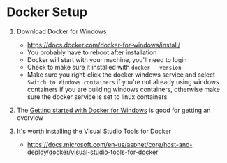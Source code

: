 Docker Setup
======================

1. Download Docker for Windows
    - https://docs.docker.com/docker-for-windows/install/
    - You probably have to reboot after installation
    - Docker will start with your machine, you'll need to login
    - Check to make sure it installed with `docker --version`
    - Make sure you right-click the docker windows service and select `Switch to Windows containers` if you're not already using windows containers if you are building windows containers, otherwise make sure the docker service is set to linux containers

2. The [Getting started with Docker for Windows](https://docs.docker.com/docker-for-windows/) is good for getting an overview

3. It's worth installing the Visual Studio Tools for Docker
    - https://docs.microsoft.com/en-us/aspnet/core/host-and-deploy/docker/visual-studio-tools-for-docker